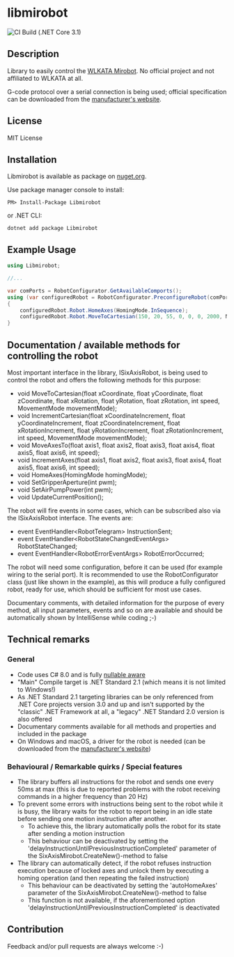 # libmirobot

![CI Build (.NET Core 3.1)](https://github.com/maxkde/libmirobot/workflows/.NET%20Core/badge.svg)

## Description
Library to easily control the [WLKATA Mirobot](http://www.wlkata.com/site/index.html). No official project and not affiliated to WLKATA at all.

G-code protocol over a serial connection is being used; official specification can be downloaded from the [manufacturer's website](http://www.wlkata.com/site/downloads.html).

## License
MIT License

## Installation
Libmirobot is available as package on [nuget.org](https://www.nuget.org/packages/libmirobot/).

Use package manager console to install:
```
PM> Install-Package Libmirobot
```
or .NET CLI:
```
dotnet add package Libmirobot
```

## Example Usage
```C#
using Libmirobot;

//...

var comPorts = RobotConfigurator.GetAvailableComports();
using (var configuredRobot = RobotConfigurator.PreconfigureRobot(comPorts[0])) //Select the com port fitting to your setup, doesn't have to be comPorts[0]!
{
    configuredRobot.Robot.HomeAxes(HomingMode.InSequence);
    configuredRobot.Robot.MoveToCartesian(150, 20, 55, 0, 0, 0, 2000, MovementMode.Linear);
}
```

## Documentation / available methods for controlling the robot
Most important interface in the library, ISixAxisRobot, is being used to control the robot and offers the following methods for this purpose:

- void MoveToCartesian(float xCoordinate, float yCoordinate, float zCoordinate, float xRotation, float yRotation, float zRotation, int speed, MovementMode movementMode);
- void IncrementCartesian(float xCoordinateIncrement, float yCoordinateIncrement, float zCoordinateIncrement, float xRotationIncrement, float yRotationIncrement, float zRotationIncrement, int speed, MovementMode movementMode);
- void MoveAxesTo(float axis1, float axis2, float axis3, float axis4, float axis5, float axis6, int speed);
- void IncrementAxes(float axis1, float axis2, float axis3, float axis4, float axis5, float axis6, int speed);
- void HomeAxes(HomingMode homingMode);
- void SetGripperAperture(int pwm);
- void SetAirPumpPower(int pwm);
- void UpdateCurrentPosition();

The robot will fire events in some cases, which can be subscribed also via the ISixAxisRobot interface. The events are:
- event EventHandler&lt;RobotTelegram&gt; InstructionSent;
- event EventHandler&lt;RobotStateChangedEventArgs&gt; RobotStateChanged;
- event EventHandler&lt;RobotErrorEventArgs&gt; RobotErrorOccurred;


The robot will need some configuration, before it can be used (for example wiring to the serial port). It is recommended to use the RobotConfigurator class (just like shown in the example), as this will produce a fully configured robot, ready for use, which should be sufficient for most use cases.

Documentary comments, with detailed information for the purpose of every method, all input parameters, events and so on are available and should be automatically shown by IntelliSense while coding ;-)

## Technical remarks

### General
- Code uses C# 8.0 and is fully [nullable aware](https://devblogs.microsoft.com/dotnet/embracing-nullable-reference-types/)
- "Main" Compile target is .NET Standard 2.1 (which means it is not limited to Windows!)
- As .NET Standard 2.1 targeting libraries can be only referenced from .NET Core projects version 3.0 and up and isn't supported by the "classic" .NET Framework at all, a "legacy" .NET Standard 2.0 version is also offered
- Documentary comments available for all methods and properties and included in the package
- On Windows and macOS, a driver for the robot is needed (can be downloaded from the [manufacturer's website](http://www.wlkata.com/site/downloads.html))


### Behavioural / Remarkable quirks / Special features
- The library buffers all instructions for the robot and sends one every 50ms at max (this is due to reported problems with the robot receiving commands in a higher frequency than 20 Hz)
- To prevent some errors with instructions being sent to the robot while it is busy, the library waits for the robot to report being in an idle state before sending one motion instruction after another.
    - To achieve this, the library automatically polls the robot for its state after sending a motion instruction
    - This behaviour can be deactivated by setting the 'delayInstructionUntilPreviousInstructionCompleted' parameter of the SixAxisMirobot.CreateNew()-method to false
- The library can automatically detect, if the robot refuses instruction execution because of locked axes and unlock them by executing a homing operation (and then repeating the failed instruction)
    - This behaviour can be deactivated by setting the 'autoHomeAxes' parameter of the SixAxisMirobot.CreateNew()-method to false
    - This function is not available, if the aforementioned option 'delayInstructionUntilPreviousInstructionCompleted' is deactivated


## Contribution
Feedback and/or pull requests are always welcome :-)